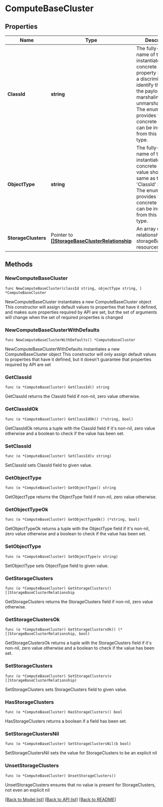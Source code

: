 # ComputeBaseCluster

## Properties

Name | Type | Description | Notes
------------ | ------------- | ------------- | -------------
**ClassId** | **string** | The fully-qualified name of the instantiated, concrete type. This property is used as a discriminator to identify the type of the payload when marshaling and unmarshaling data. The enum values provides the list of concrete types that can be instantiated from this abstract type. | 
**ObjectType** | **string** | The fully-qualified name of the instantiated, concrete type. The value should be the same as the &#39;ClassId&#39; property. The enum values provides the list of concrete types that can be instantiated from this abstract type. | 
**StorageClusters** | Pointer to [**[]StorageBaseClusterRelationship**](StorageBaseClusterRelationship.md) | An array of relationships to storageBaseCluster resources. | [optional] 

## Methods

### NewComputeBaseCluster

`func NewComputeBaseCluster(classId string, objectType string, ) *ComputeBaseCluster`

NewComputeBaseCluster instantiates a new ComputeBaseCluster object
This constructor will assign default values to properties that have it defined,
and makes sure properties required by API are set, but the set of arguments
will change when the set of required properties is changed

### NewComputeBaseClusterWithDefaults

`func NewComputeBaseClusterWithDefaults() *ComputeBaseCluster`

NewComputeBaseClusterWithDefaults instantiates a new ComputeBaseCluster object
This constructor will only assign default values to properties that have it defined,
but it doesn't guarantee that properties required by API are set

### GetClassId

`func (o *ComputeBaseCluster) GetClassId() string`

GetClassId returns the ClassId field if non-nil, zero value otherwise.

### GetClassIdOk

`func (o *ComputeBaseCluster) GetClassIdOk() (*string, bool)`

GetClassIdOk returns a tuple with the ClassId field if it's non-nil, zero value otherwise
and a boolean to check if the value has been set.

### SetClassId

`func (o *ComputeBaseCluster) SetClassId(v string)`

SetClassId sets ClassId field to given value.


### GetObjectType

`func (o *ComputeBaseCluster) GetObjectType() string`

GetObjectType returns the ObjectType field if non-nil, zero value otherwise.

### GetObjectTypeOk

`func (o *ComputeBaseCluster) GetObjectTypeOk() (*string, bool)`

GetObjectTypeOk returns a tuple with the ObjectType field if it's non-nil, zero value otherwise
and a boolean to check if the value has been set.

### SetObjectType

`func (o *ComputeBaseCluster) SetObjectType(v string)`

SetObjectType sets ObjectType field to given value.


### GetStorageClusters

`func (o *ComputeBaseCluster) GetStorageClusters() []StorageBaseClusterRelationship`

GetStorageClusters returns the StorageClusters field if non-nil, zero value otherwise.

### GetStorageClustersOk

`func (o *ComputeBaseCluster) GetStorageClustersOk() (*[]StorageBaseClusterRelationship, bool)`

GetStorageClustersOk returns a tuple with the StorageClusters field if it's non-nil, zero value otherwise
and a boolean to check if the value has been set.

### SetStorageClusters

`func (o *ComputeBaseCluster) SetStorageClusters(v []StorageBaseClusterRelationship)`

SetStorageClusters sets StorageClusters field to given value.

### HasStorageClusters

`func (o *ComputeBaseCluster) HasStorageClusters() bool`

HasStorageClusters returns a boolean if a field has been set.

### SetStorageClustersNil

`func (o *ComputeBaseCluster) SetStorageClustersNil(b bool)`

 SetStorageClustersNil sets the value for StorageClusters to be an explicit nil

### UnsetStorageClusters
`func (o *ComputeBaseCluster) UnsetStorageClusters()`

UnsetStorageClusters ensures that no value is present for StorageClusters, not even an explicit nil

[[Back to Model list]](../README.md#documentation-for-models) [[Back to API list]](../README.md#documentation-for-api-endpoints) [[Back to README]](../README.md)


